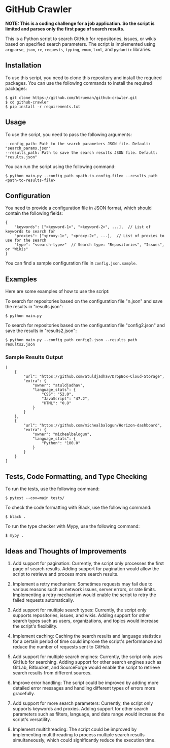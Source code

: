 # GitHub Crawler

**NOTE: This is a coding challenge for a job application. So the script is limited and parses only the first page of search results.**

This is a Python script to search GitHub for repositories, issues, or wikis based on specified search parameters. The script is implemented using `argparse`, `json`, `re`, `requests`, `typing`, `enum`, `lxml`, and `pydantic` libraries.

## Installation

To use this script, you need to clone this repository and install the required packages. You can use the following commands to install the required packages:

```
$ git clone https://github.com/htrueman/github-crawler.git
$ cd github-crawler
$ pip install -r requirements.txt
```

## Usage

To use the script, you need to pass the following arguments:

```
--config_path: Path to the search parameters JSON file. Default: "search_params.json"
--results_path: Path to save the search results JSON file. Default: "results.json"
```

You can run the script using the following command:

```
$ python main.py --config_path <path-to-config-file> --results_path <path-to-results-file>
```

## Configuration

You need to provide a configuration file in JSON format, which should contain the following fields:

```
{
    "keywords": ["<keyword-1>", "<keyword-2>", ...],  // List of keywords to search for
    "proxies": ["<proxy-1>", "<proxy-2>", ...],  // List of proxies to use for the search
    "type": "<search-type>"  // Search type: "Repositories", "Issues", or "Wikis"
}
```

You can find a sample configuration file in `config.json.sample`.

## Examples

Here are some examples of how to use the script:

To search for repositories based on the configuration file "n.json" and save the results in "results.json":

```
$ python main.py
```

To search for repositories based on the configuration file "config2.json" and save the results in "results2.json":

```
$ python main.py --config_path config2.json --results_path results2.json
```

### Sample Results Output
```
[
    {
        "url": "https://github.com/atuldjadhav/DropBox-Cloud-Storage",
        "extra": {
            "owner": "atuldjadhav",
            "language_stats": {
                "CSS": "52.0",
                "JavaScript": "47.2",
                "HTML": "0.8"
            }
        }
    },
    {
        "url": "https://github.com/michealbalogun/Horizon-dashboard",
        "extra": {
            "owner": "michealbalogun",
            "language_stats": {
                "Python": "100.0"
            }
        }
    }
]
```

## Tests, Code Formatting, and Type Checking
To run the tests, use the following command:
```
$ pytest --cov=main tests/
```
To check the code formatting with Black, use the following command:
```
$ black .
```
To run the type checker with Mypy, use the following command:
```
$ mypy .
```

## Ideas and Thoughts of Improvements

1. Add support for pagination: Currently, the script only processes the first page of search results. Adding support for pagination would allow the script to retrieve and process more search results.

1. Implement a retry mechanism: Sometimes requests may fail due to various reasons such as network issues, server errors, or rate limits. Implementing a retry mechanism would enable the script to retry the failed requests automatically.

1. Add support for multiple search types: Currently, the script only supports repositories, issues, and wikis. Adding support for other search types such as users, organizations, and topics would increase the script's flexibility.

1. Implement caching: Caching the search results and language statistics for a certain period of time could improve the script's performance and reduce the number of requests sent to GitHub.

1. Add support for multiple search engines: Currently, the script only uses GitHub for searching. Adding support for other search engines such as GitLab, Bitbucket, and SourceForge would enable the script to retrieve search results from different sources.

1. Improve error handling: The script could be improved by adding more detailed error messages and handling different types of errors more gracefully.

1. Add support for more search parameters: Currently, the script only supports keywords and proxies. Adding support for other search parameters such as filters, language, and date range would increase the script's versatility.

1. Implement multithreading: The script could be improved by implementing multithreading to process multiple search results simultaneously, which could significantly reduce the execution time.